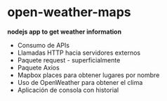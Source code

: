 # open-weather-maps
<b>nodejs app to get weather information</b>

<ul>
  <li>Consumo de APIs</li>
  <li>Llamadas HTTP hacia servidores externos</li>
  <li>Paquete request - superficialmente</li>
  <li>Paquete Axios</li>
  <li>Mapbox places para obtener lugares por nombre</li>
  <li>Uso de OpenWeather para obtener el clima</li>
  <li>Aplicación de consola con historial</li>
</ul>
